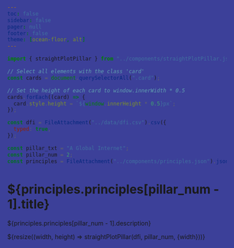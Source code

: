 ```yaml
---
toc: false
sidebar: false
pager: null
footer: false
theme: [ocean-floor, alt]
---
```


<head>
<link rel="stylesheet" href="../style.css">
<style>
  html {
  background: rgb(60, 64, 153)
  };
</style>
</head>

<!-- back to root button -->

<a href="../" class="back-to-root">
  <span class="arrow"></span>
</a>

<!-- import components -->

```js
import { straightPlotPillar } from "../components/straightPlotPillar.js";
```

<!-- set height -->

```js
// Select all elements with the class 'card'
const cards = document.querySelectorAll(".card");

// Set the height of each card to window.innerWidth * 0.5
cards.forEach((card) => {
  card.style.height = `${window.innerHeight * 0.5}px`;
});
```

<!-- load data -->

```js
const dfi = FileAttachment("../data/dfi.csv").csv({
  typed: true,
});
```

<!-- params -->

```js
const pillar_txt = "A Global Internet";
const pillar_num = 2;
const principles = FileAttachment("../components/principles.json").json();
```

<div class="hero">
  <h1>${principles.principles[pillar_num - 1].title}</h1>
</div>

<p>
${principles.principles[pillar_num - 1].description}</p>
  
  <div class="card">
      ${resize((width, height) => straightPlotPillar(dfi, pillar_num, {width}))}
  </div>
